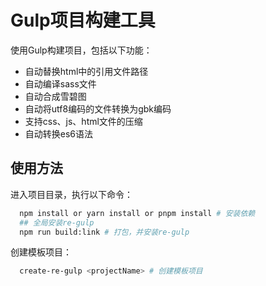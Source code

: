 # Gulp项目构建工具

使用Gulp构建项目，包括以下功能：
 - 自动替换html中的引用文件路径
 - 自动编译sass文件
 - 自动合成雪碧图
 - 自动将utf8编码的文件转换为gbk编码
 - 支持css、js、html文件的压缩
 - 自动转换es6语法

## 使用方法
进入项目目录，执行以下命令：
```bash
  npm install or yarn install or pnpm install # 安装依赖
  ## 全局安装re-gulp
  npm run build:link # 打包，并安装re-gulp
```
创建模板项目：
```bash
  create-re-gulp <projectName> # 创建模板项目
```
